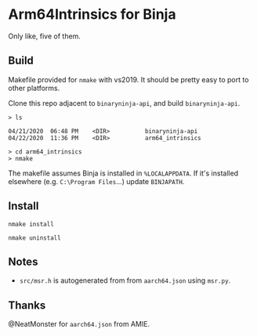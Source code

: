 # Arm64Intrinsics for Binja

Only like, five of them.

## Build

Makefile provided for `nmake` with vs2019. It should be pretty easy to port to
other platforms.

Clone this repo adjacent to `binaryninja-api`, and build `binaryninja-api`.

```
> ls

04/21/2020  06:48 PM    <DIR>          binaryninja-api
04/22/2020  11:36 PM    <DIR>          arm64_intrinsics

> cd arm64_intrinsics
> nmake
```

The makefile assumes Binja is installed in `%LOCALAPPDATA`. If it's installed
elsewhere (e.g. `C:\Program Files`...) update `BINJAPATH`.

## Install

`nmake install`

`nmake uninstall`

## Notes

- `src/msr.h` is autogenerated from from `aarch64.json` using `msr.py`.

## Thanks

@NeatMonster for `aarch64.json` from AMIE.
